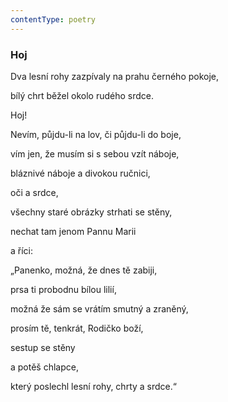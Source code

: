 ```yaml
---
contentType: poetry
---
```


<section>

### Hoj

Dva lesní rohy zazpívaly na prahu černého pokoje,

bílý chrt běžel okolo rudého srdce.

Hoj!

Nevím, půjdu-li na lov, či půjdu-li do boje,

vím jen, že musím si s sebou vzít náboje,

bláznivé náboje a divokou ručnici,

oči a srdce,

všechny staré obrázky strhati se stěny,

nechat tam jenom Pannu Marii

a říci:

„Panenko, možná, že dnes tě zabiji,

prsa ti probodnu bílou lilií,

možná že sám se vrátím smutný a zraněný,

prosím tě, tenkrát, Rodičko boží,

sestup se stěny

a potěš chlapce,

který poslechl lesní rohy, chrty a srdce.“

</section>
